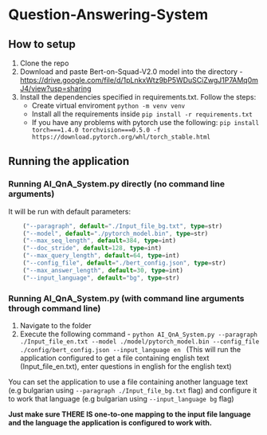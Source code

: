 # Question-Answering-System

## How to setup

1. Clone the repo
2. Download and paste Bert-on-Squad-V2.0 model into the directory - https://drive.google.com/file/d/1pLnkxWtz9bP5WDuSCiZwgJ1P7AMq0mJ4/view?usp=sharing
3. Install the dependencies specified in requirements.txt. Follow the steps:
    -   Create virtual enviroment ```python -m venv venv```
    -   Install all the requirements inside ```pip install -r requirements.txt```
    -   If you have any problems with pytorch use the following: ```pip install torch===1.4.0 torchvision===0.5.0 -f https://download.pytorch.org/whl/torch_stable.html```

## Running the application

### Running AI_QnA_System.py directly (no command line arguments)
It will be run with default parameters:
```typescript
    ("--paragraph", default="./Input_file_bg.txt", type=str)
    ("--model", default="./pytorch_model.bin", type=str)
    ("--max_seq_length", default=384, type=int)
    ("--doc_stride", default=128, type=int)
    ("--max_query_length", default=64, type=int)
    ("--config_file", default="./bert_config.json", type=str)
    ("--max_answer_length", default=30, type=int)
    ("--input_language", default="bg", type=str)
```
    
    
### Running AI_QnA_System.py (with command line arguments through command line)
1. Navigate to the folder
2. Execute the following command - ```python AI_QnA_System.py --paragraph ./Input_file_en.txt --model ./model/pytorch_model.bin --config_file ./config/bert_config.json --input_language en ```
(This will run the application configured to get a file containing english text (Input_file_en.txt), enter questions in english for the english text)

You can set the application to use a file containing another language text (e.g bulgarian using ```--paragraph ./Input_file_bg.txt``` flag) and configure it to work that language (e.g bulgarian using ```--input_language bg``` flag)

<b>Just make sure THERE IS one-to-one mapping to the input file language and the language the application is configured to work with.</b>


